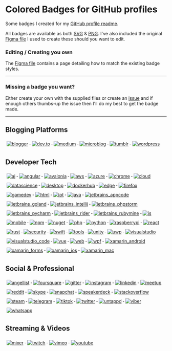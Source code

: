 # Colored Badges for GitHub profiles
Some badges I created for my [GitHub profile readme](https://github.com/MikeCodesDotNET). 

All badges are available as both [SVG](https://github.com/MikeCodesDotNET/ColoredBadges/tree/master/svg) & [PNG](https://github.com/MikeCodesDotNET/ColoredBadges/tree/master/png). I've also included the original [Figma file](https://github.com/MikeCodesDotNET/ColoredBadges/raw/master/badges.fig) I used to create these should you want to edit. 

### Editing / Creating you own 
The [Figma file](https://github.com/MikeCodesDotNET/ColoredBadges/raw/master/badges.fig) contains a page detailing how to match the existing badge styles. 

---

### Missing a badge you want? 
Either create your own with the supplied files or create an [issue](https://github.com/MikeCodesDotNET/ColoredBadges/issues/new?body=I%27d+like+to+have+a+new+badge.%0A%0A---Request+Info:) and if enough others thumbs-up the issue then I'll do my best to get the badge made. 

---

## Blogging Platforms
<p align="left">
  <a href="#">
    <img src="svg/blogs/blogger.svg" alt="blogger" style="vertical-align:top; margin:6px 4px">
  </a>  

 <a href="#">
    <img src="svg/blogs/devto.svg" alt="dev.to" style="vertical-align:top; margin:6px 4px">
  </a>  

   <a href="#">
    <img src="svg/blogs/medium.svg" alt="medium" style="vertical-align:top; margin:6px 4px">
  </a>  

   <a href="#">
    <img src="svg/blogs/microblog.svg" alt="microblog" style="vertical-align:top; margin:6px 4px">
  </a>  

   <a href="#">
    <img src="svg/blogs/tumblr.svg" alt="tumblr" style="vertical-align:top; margin:6px 4px">
  </a>  

   <a href="#">
    <img src="svg/blogs/wordpress.svg" alt="wordpress" style="vertical-align:top; margin:6px 4px">
  </a>   
</p>


## Developer Tech
<p align="left">
  <a href="#">
    <img src="svg/dev/ai.svg" alt="ai" style="vertical-align:top; margin:6px 4px">
  </a>  

 <a href="#">
    <img src="svg/dev/angular.svg" alt="angular" style="vertical-align:top; margin:6px 4px">
  </a>  

   <a href="#">
    <img src="svg/dev/avalonia.svg" alt="avalonia" style="vertical-align:top; margin:6px 4px">
  </a>  

   <a href="#">
    <img src="svg/dev/aws.svg" alt="aws" style="vertical-align:top; margin:6px 4px">
  </a>  

   <a href="#">
    <img src="svg/dev/azure.svg" alt="azure" style="vertical-align:top; margin:6px 4px">
  </a>  

   <a href="#">
    <img src="svg/dev/chrome.svg" alt="chrome" style="vertical-align:top; margin:6px 4px">
  </a>   

  <a href="#">
    <img src="svg/dev/cloud.svg" alt="cloud" style="vertical-align:top; margin:6px 4px">
  </a>   

  <a href="#">
    <img src="svg/dev/datascience.svg" alt="datascience" style="vertical-align:top; margin:6px 4px">
  </a>   

  <a href="#">
    <img src="svg/dev/desktop.svg" alt="desktop" style="vertical-align:top; margin:6px 4px">
  </a>  

  <a href="#">
    <img src="svg/dev/dockerhub.svg" alt="dockerhub" style="vertical-align:top; margin:6px 4px">
  </a>  
    <a href="#">
    <img src="svg/dev/edge.svg" alt="edge" style="vertical-align:top; margin:6px 4px">
  </a>  
    <a href="#">
    <img src="svg/dev/firefox.svg" alt="firefox" style="vertical-align:top; margin:6px 4px">
  </a>  
    <a href="#">
    <img src="svg/dev/gamedev.svg" alt="gamedev" style="vertical-align:top; margin:6px 4px">
  </a>  
    <a href="#">
    <img src="svg/dev/html.svg" alt="html" style="vertical-align:top; margin:6px 4px">
  </a>  
    <a href="#">
    <img src="svg/dev/iot.svg" alt="iot" style="vertical-align:top; margin:6px 4px">
  </a>  
    <a href="#">
    <img src="svg/dev/java.svg" alt="java" style="vertical-align:top; margin:6px 4px">
  </a>  
    <a href="#">
    <img src="svg/dev/jetbrains_appcode.svg" alt="jetbrains_appcode" style="vertical-align:top; margin:6px 4px">
  </a>  
    <a href="#">
    <img src="svg/dev/jetbrains_goland.svg" alt="jetbrains_goland" style="vertical-align:top; margin:6px 4px">
  </a>  
    <a href="#">
    <img src="svg/dev/jetbrains_intellij.svg" alt="jetbrains_intellij" style="vertical-align:top; margin:6px 4px">
  </a>  
    <a href="#">
    <img src="svg/dev/jetbrains_phpstorm.svg" alt="jetbrains_phpstorm" style="vertical-align:top; margin:6px 4px">
  </a>  
    <a href="#">
    <img src="svg/dev/jetbrains_pycharm.svg" alt="jetbrains_pycharm" style="vertical-align:top; margin:6px 4px">
  </a>  
    <a href="#">
    <img src="svg/dev/jetbrains_rider.svg" alt="jetbrains_rider" style="vertical-align:top; margin:6px 4px">
  </a>  
    <a href="#">
    <img src="svg/dev/jetbrains_rubymine.svg" alt="jetbrains_rubymine" style="vertical-align:top; margin:6px 4px">
  </a>  
    <a href="#">
    <img src="svg/dev/js.svg" alt="js" style="vertical-align:top; margin:6px 4px">
  </a>  
    <a href="#">
    <img src="svg/dev/mobile.svg" alt="mobile" style="vertical-align:top; margin:6px 4px">
  </a>  
    <a href="#">
    <img src="svg/dev/npm.svg" alt="npm" style="vertical-align:top; margin:6px 4px">
  </a>  
    <a href="#">
    <img src="svg/dev/nuget.svg" alt="nuget" style="vertical-align:top; margin:6px 4px">
  </a>  
    <a href="#">
    <img src="svg/dev/php.svg" alt="php" style="vertical-align:top; margin:6px 4px">
  </a>  
    <a href="#">
    <img src="svg/dev/python.svg" alt="python" style="vertical-align:top; margin:6px 4px">
  </a>  
    <a href="#">
    <img src="svg/dev/raspberrypi.svg" alt="raspberrypi" style="vertical-align:top; margin:6px 4px">
  </a>  
    <a href="#">
    <img src="svg/dev/react.svg" alt="react" style="vertical-align:top; margin:6px 4px">
  </a>  
    <a href="#">
    <img src="svg/dev/rust.svg" alt="rust" style="vertical-align:top; margin:6px 4px">
  </a>  
    <a href="#">
    <img src="svg/dev/security.svg" alt="security" style="vertical-align:top; margin:6px 4px">
  </a>  
    <a href="#">
    <img src="svg/dev/swift.svg" alt="swift" style="vertical-align:top; margin:6px 4px">
  </a>  
    <a href="#">
    <img src="svg/dev/tools.svg" alt="tools" style="vertical-align:top; margin:6px 4px">
  </a>  
    <a href="#">
    <img src="svg/dev/unity.svg" alt="unity" style="vertical-align:top; margin:6px 4px">
  </a>  
    <a href="#">
    <img src="svg/dev/uwp.svg" alt="uwp" style="vertical-align:top; margin:6px 4px">
  </a>  
 </a>  
    <a href="#">
    <img src="svg/dev/visualstudio.svg" alt="visualstudio" style="vertical-align:top; margin:6px 4px">
  </a>  
   </a>  
    <a href="#">
    <img src="svg/dev/visualstudio_code.svg" alt="visualstudio_code" style="vertical-align:top; margin:6px 4px">
  </a>  
   </a>  
    <a href="#">
    <img src="svg/dev/vue.svg" alt="vue" style="vertical-align:top; margin:6px 4px">
  </a>  
   </a>  
    <a href="#">
    <img src="svg/dev/web.svg" alt="web" style="vertical-align:top; margin:6px 4px">
  </a>  
   </a>  
    <a href="#">
    <img src="svg/dev/wpf.svg" alt="wpf" style="vertical-align:top; margin:6px 4px">
  </a>  
   </a>  
    <a href="#">
    <img src="svg/dev/xamarin_android.svg" alt="xamarin_android" style="vertical-align:top; margin:6px 4px">
  </a>  
   </a>  
    <a href="#">
    <img src="svg/dev/xamarin_forms.svg" alt="xamarin_forms" style="vertical-align:top; margin:6px 4px">
  </a>  
   </a>  
    <a href="#">
    <img src="svg/dev/xamarin_ios.svg" alt="xamarin_ios" style="vertical-align:top; margin:6px 4px">
  </a>  
   </a>  
    <a href="#">
    <img src="svg/dev/xamarin_mac.svg" alt="xamarin_mac" style="vertical-align:top; margin:6px 4px">
  </a>  
</p>

## Social & Professional 
<p align="left">
  <a href="#">
    <img src="svg/social/angellist.svg" alt="angellist" style="vertical-align:top; margin:6px 4px">
  </a>  
  
  <a href="#">
    <img src="svg/social/foursquare.svg" alt="foursquare" style="vertical-align:top; margin:6px 4px">
  </a>  

  <a href="#">
    <img src="svg/social/gitter.svg" alt="gitter" style="vertical-align:top; margin:6px 4px">
  </a>  

  <a href="#">
    <img src="svg/social/instagram.svg" alt="instagram" style="vertical-align:top; margin:6px 4px">
  </a>  

  <a href="#">
    <img src="svg/social/linkedin.svg" alt="linkedin" style="vertical-align:top; margin:6px 4px">
  </a>  

  <a href="#">
    <img src="svg/social/meetup.svg" alt="meetup" style="vertical-align:top; margin:6px 4px">
  </a>  

  <a href="#">
    <img src="svg/social/reddit.svg" alt="reddit" style="vertical-align:top; margin:6px 4px">
  </a>  

  <a href="#">
    <img src="svg/social/skype.svg" alt="skype" style="vertical-align:top; margin:6px 4px">
  </a>  

  <a href="#">
    <img src="svg/social/snapchat.svg" alt="snapchat" style="vertical-align:top; margin:6px 4px">
  </a>  

  <a href="#">
    <img src="svg/social/speakerdeck.svg" alt="speakerdeck" style="vertical-align:top; margin:6px 4px">
  </a>    <a href="#">
    <img src="svg/social/stackoverflow.svg" alt="stackoverflow" style="vertical-align:top; margin:6px 4px">
  </a>    <a href="#">
    <img src="svg/social/steam.svg" alt="steam" style="vertical-align:top; margin:6px 4px">
  </a>    <a href="#">
    <img src="svg/social/telegram.svg" alt="telegram" style="vertical-align:top; margin:6px 4px">
  </a>    <a href="#">
    <img src="svg/social/tiktok.svg" alt="tiktok" style="vertical-align:top; margin:6px 4px">
  </a>    <a href="#">
    <img src="svg/social/twitter.svg" alt="twitter" style="vertical-align:top; margin:6px 4px">
  </a>    <a href="#">
    <img src="svg/social/untappd.svg" alt="untappd" style="vertical-align:top; margin:6px 4px">
  </a>    <a href="#">
    <img src="svg/social/viber.svg" alt="viber" style="vertical-align:top; margin:6px 4px">
  </a>    <a href="#">
    <img src="svg/social/whatsapp.svg" alt="whatsapp" style="vertical-align:top; margin:6px 4px">
  </a>  

</p>

## Streaming & Videos
<p align="left">
  <a href="#">
    <img src="svg/streaming/mixer.svg" alt="mixer" style="vertical-align:top; margin:6px 4px">
  </a>  
  
  <a href="#">
    <img src="svg/streaming/twitch.svg" alt="twitch" style="vertical-align:top; margin:6px 4px">
  </a>  

  <a href="#">
    <img src="svg/streaming/vimeo.svg" alt="vimeo" style="vertical-align:top; margin:6px 4px">
  </a>  

  <a href="#">
    <img src="svg/streaming/youtube.svg" alt="youtube" style="vertical-align:top; margin:6px 4px">
  </a>  

</p>
